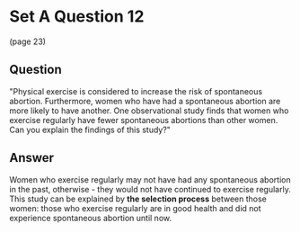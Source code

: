 # Set A Question 12
(page 23)

## Question 

"Physical exercise is considered to increase the risk of spontaneous abortion. Furthermore, women who have had a spontaneous abortion are more likely to have another. One observational study finds that women who exercise regularly have fewer spontaneous abortions than other women. Can you explain the findings of this study?"

## Answer

Women who exercise regularly may not have had any spontaneous abortion in the past, otherwise - they would not have continued to exercise regularly. This study can be explained by **the selection process** between those women: those who exercise regularly are in good health and did not experience spontaneous abortion until now. 
